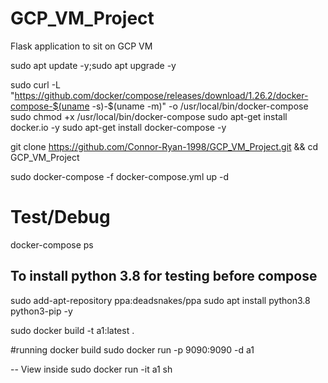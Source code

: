 # GCP_VM_Project
Flask application to sit on GCP VM

sudo apt update -y;sudo apt upgrade -y

sudo curl -L "https://github.com/docker/compose/releases/download/1.26.2/docker-compose-$(uname
-s)-$(uname -m)" -o /usr/local/bin/docker-compose
sudo chmod +x /usr/local/bin/docker-compose
sudo apt-get install docker.io -y
sudo apt-get install docker-compose -y

git clone https://github.com/Connor-Ryan-1998/GCP_VM_Project.git && cd GCP_VM_Project

sudo docker-compose -f docker-compose.yml up -d 

# Test/Debug
docker-compose ps

## To install python 3.8 for testing before compose
sudo add-apt-repository ppa:deadsnakes/ppa
sudo apt install python3.8 python3-pip  -y

sudo docker build -t a1:latest .

#running docker build 
sudo docker run -p 9090:9090 -d a1


-- View inside
sudo docker run -it a1 sh 